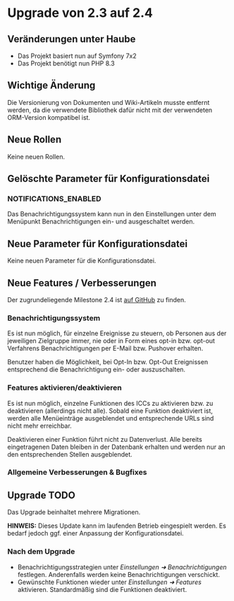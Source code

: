 # Upgrade von 2.3 auf 2.4

## Veränderungen unter Haube

* Das Projekt basiert nun auf Symfony 7x2
* Das Projekt benötigt nun PHP 8.3

## Wichtige Änderung
Die Versionierung von Dokumenten und Wiki-Artikeln musste entfernt werden, da die verwendete Bibliothek dafür nicht mit
der verwendeten ORM-Version kompatibel ist.

## Neue Rollen

Keine neuen Rollen.

## Gelöschte Parameter für Konfigurationsdatei

### NOTIFICATIONS_ENABLED

Das Benachrichtigungssystem kann nun in den Einstellungen unter dem Menüpunkt Benachrichtigungen ein- und ausgeschaltet
werden.

## Neue Parameter für Konfigurationsdatei

Keine neuen Parameter für die Konfigurationsdatei.

## Neue Features / Verbesserungen

Der zugrundeliegende Milestone 2.4 ist [auf GitHub](https://github.com/SchulIT/icc/milestone/14?closed=1) zu finden.

### Benachrichtigungssystem

Es ist nun möglich, für einzelne Ereignisse zu steuern, ob Personen aus der jeweiligen Zielgruppe immer, nie oder in Form
eines opt-in bzw. opt-out Verfahrens Benachrichtigungen per E-Mail bzw. Pushover erhalten. 

Benutzer haben die Möglichkeit, bei Opt-In bzw. Opt-Out Ereignissen entsprechend die Benachrichtigung ein- oder auszuschalten.

### Features aktivieren/deaktivieren

Es ist nun möglich, einzelne Funktionen des ICCs zu aktivieren bzw. zu deaktivieren (allerdings nicht alle). Sobald eine Funktion
deaktiviert ist, werden alle Menüeinträge ausgeblendet und entsprechende URLs sind nicht mehr erreichbar. 

Deaktivieren einer Funktion führt nicht zu Datenverlust. Alle bereits eingetragenen Daten bleiben in der Datenbank
erhalten und werden nur an den entsprechenden Stellen ausgeblendet.

### Allgemeine Verbesserungen & Bugfixes

## Upgrade TODO

Das Upgrade beinhaltet mehrere Migrationen.

**HINWEIS:** Dieses Update kann im laufenden Betrieb eingespielt werden. Es bedarf jedoch ggf. einer Anpassung der 
Konfigurationsdatei.

### Nach dem Upgrade

* Benachrichtigungsstrategien unter *Einstellungen ➜ Benachrichtigungen* festlegen. Anderenfalls werden keine Benachrichtigungen
  verschickt.
* Gewünschte Funktionen wieder unter *Einstellungen ➜ Features* aktivieren. Standardmäßig sind die Funktionen deaktiviert.